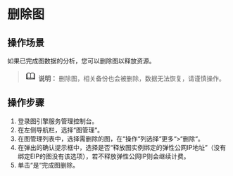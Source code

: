 # 删除图<a name="ges_01_0016"></a>

## 操作场景<a name="section92613514355"></a>

如果已完成图数据的分析，您可以删除图以释放资源。

>![](public_sys-resources/icon-note.gif) **说明：** 
>删除图，相关备份也会被删除，数据无法恢复，请谨慎操作。

## 操作步骤<a name="section18333121833512"></a>

1.  登录图引擎服务管理控制台。
2.  在左侧导航栏，选择“图管理“。
3.  在图管理列表中，选择需删除的图，在“操作“列选择“更多“\>“删除“。
4.  在弹出的确认提示框中，选择是否“释放图实例绑定的弹性公网IP地址”（没有绑定EIP的图没有该选项），若不释放弹性公网IP则会继续计费。
5.  单击“是“完成图删除。

